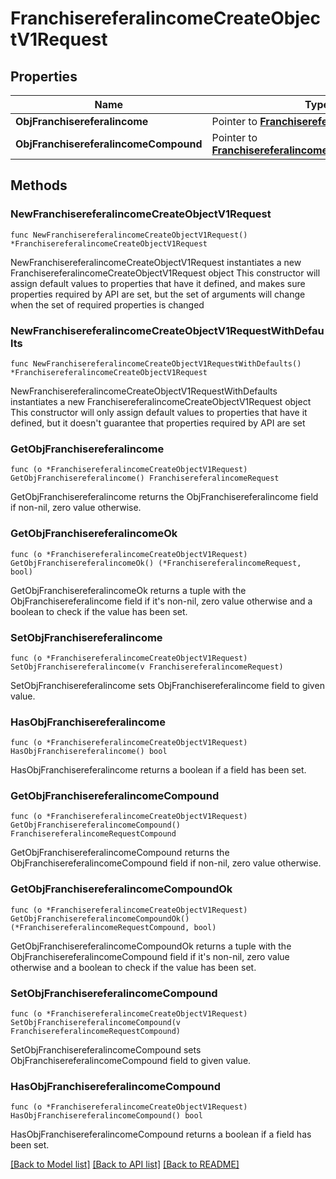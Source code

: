 # FranchisereferalincomeCreateObjectV1Request

## Properties

Name | Type | Description | Notes
------------ | ------------- | ------------- | -------------
**ObjFranchisereferalincome** | Pointer to [**FranchisereferalincomeRequest**](FranchisereferalincomeRequest.md) |  | [optional] 
**ObjFranchisereferalincomeCompound** | Pointer to [**FranchisereferalincomeRequestCompound**](FranchisereferalincomeRequestCompound.md) |  | [optional] 

## Methods

### NewFranchisereferalincomeCreateObjectV1Request

`func NewFranchisereferalincomeCreateObjectV1Request() *FranchisereferalincomeCreateObjectV1Request`

NewFranchisereferalincomeCreateObjectV1Request instantiates a new FranchisereferalincomeCreateObjectV1Request object
This constructor will assign default values to properties that have it defined,
and makes sure properties required by API are set, but the set of arguments
will change when the set of required properties is changed

### NewFranchisereferalincomeCreateObjectV1RequestWithDefaults

`func NewFranchisereferalincomeCreateObjectV1RequestWithDefaults() *FranchisereferalincomeCreateObjectV1Request`

NewFranchisereferalincomeCreateObjectV1RequestWithDefaults instantiates a new FranchisereferalincomeCreateObjectV1Request object
This constructor will only assign default values to properties that have it defined,
but it doesn't guarantee that properties required by API are set

### GetObjFranchisereferalincome

`func (o *FranchisereferalincomeCreateObjectV1Request) GetObjFranchisereferalincome() FranchisereferalincomeRequest`

GetObjFranchisereferalincome returns the ObjFranchisereferalincome field if non-nil, zero value otherwise.

### GetObjFranchisereferalincomeOk

`func (o *FranchisereferalincomeCreateObjectV1Request) GetObjFranchisereferalincomeOk() (*FranchisereferalincomeRequest, bool)`

GetObjFranchisereferalincomeOk returns a tuple with the ObjFranchisereferalincome field if it's non-nil, zero value otherwise
and a boolean to check if the value has been set.

### SetObjFranchisereferalincome

`func (o *FranchisereferalincomeCreateObjectV1Request) SetObjFranchisereferalincome(v FranchisereferalincomeRequest)`

SetObjFranchisereferalincome sets ObjFranchisereferalincome field to given value.

### HasObjFranchisereferalincome

`func (o *FranchisereferalincomeCreateObjectV1Request) HasObjFranchisereferalincome() bool`

HasObjFranchisereferalincome returns a boolean if a field has been set.

### GetObjFranchisereferalincomeCompound

`func (o *FranchisereferalincomeCreateObjectV1Request) GetObjFranchisereferalincomeCompound() FranchisereferalincomeRequestCompound`

GetObjFranchisereferalincomeCompound returns the ObjFranchisereferalincomeCompound field if non-nil, zero value otherwise.

### GetObjFranchisereferalincomeCompoundOk

`func (o *FranchisereferalincomeCreateObjectV1Request) GetObjFranchisereferalincomeCompoundOk() (*FranchisereferalincomeRequestCompound, bool)`

GetObjFranchisereferalincomeCompoundOk returns a tuple with the ObjFranchisereferalincomeCompound field if it's non-nil, zero value otherwise
and a boolean to check if the value has been set.

### SetObjFranchisereferalincomeCompound

`func (o *FranchisereferalincomeCreateObjectV1Request) SetObjFranchisereferalincomeCompound(v FranchisereferalincomeRequestCompound)`

SetObjFranchisereferalincomeCompound sets ObjFranchisereferalincomeCompound field to given value.

### HasObjFranchisereferalincomeCompound

`func (o *FranchisereferalincomeCreateObjectV1Request) HasObjFranchisereferalincomeCompound() bool`

HasObjFranchisereferalincomeCompound returns a boolean if a field has been set.


[[Back to Model list]](../README.md#documentation-for-models) [[Back to API list]](../README.md#documentation-for-api-endpoints) [[Back to README]](../README.md)


